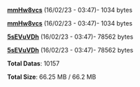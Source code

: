 [**mmHw8vcs**](/data/mmHw8vcs.txt) (16/02/23 - 03:47)- 1034 bytes

[**mmHw8vcs**](/data/mmHw8vcs.txt) (16/02/23 - 03:47)- 1034 bytes

[**5sEVuVDh**](/data/5sEVuVDh.txt) (16/02/23 - 03:47)- 78562 bytes

[**5sEVuVDh**](/data/5sEVuVDh.txt) (16/02/23 - 03:47)- 78562 bytes

**Total Datas**: 10157

**Total Size**: 66.25 MB / 66.2 MB